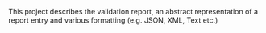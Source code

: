 This project describes the validation report, an abstract representation
of a report entry and various formatting (e.g. JSON, XML, Text etc.)